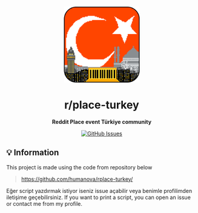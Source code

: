 <p align="center"><img src=".github/assets/logo.png" width="200px" alt="logo"/></p>
<h1 align="center">r/place-turkey</h1>
<p align="center"><strong>Reddit Place event Türkiye community</strong></p>

<p align="center">
  <a href="https://github.com/rplace-turkey/click-script/issues">
    <img alt="GitHub Issues" src="https://img.shields.io/github/issues/rplace-turkey/click-script?style=for-the-badge">
  </a>
</p>

## 💡 Information

This project is made using the code from repository below
> https://github.com/humanova/rplace-turkey/

Eğer script yazdırmak istiyor iseniz issue açabilir veya benimle profilimden iletişime geçebilirsiniz.
If you want to print a script, you can open an issue or contact me from my profile.